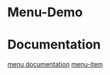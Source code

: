 # Menu-Demo

# Documentation

[menu documentation](https://github.com/electron/electron/tree/master/docs)
[menu-item](https://github.com/electron/electron/blob/master/docs/api/menu-item.md)